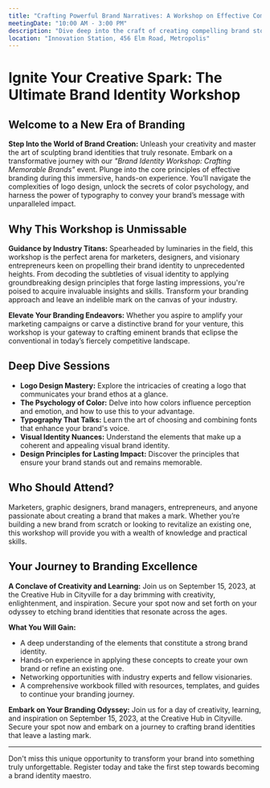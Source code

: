 ```yaml
---
title: "Crafting Powerful Brand Narratives: A Workshop on Effective Communication"
meetingDate: "10:00 AM - 3:00 PM"
description: "Dive deep into the craft of creating compelling brand stories. This interactive workshop will guide you through the nuances of logo creation, the significance of color meanings, and the choice of typography to strengthen your brand's presence."
location: "Innovation Station, 456 Elm Road, Metropolis"
---
```

# Ignite Your Creative Spark: The Ultimate Brand Identity Workshop

## Welcome to a New Era of Branding

**Step Into the World of Brand Creation:** Unleash your creativity and master the art of sculpting brand identities that truly resonate. Embark on a transformative journey with our _"Brand Identity Workshop: Crafting Memorable Brands"_ event. Plunge into the core principles of effective branding during this immersive, hands-on experience. You’ll navigate the complexities of logo design, unlock the secrets of color psychology, and harness the power of typography to convey your brand’s message with unparalleled impact.

## Why This Workshop is Unmissable

**Guidance by Industry Titans:** Spearheaded by luminaries in the field, this workshop is the perfect arena for marketers, designers, and visionary entrepreneurs keen on propelling their brand identity to unprecedented heights. From decoding the subtleties of visual identity to applying groundbreaking design principles that forge lasting impressions, you're poised to acquire invaluable insights and skills. Transform your branding approach and leave an indelible mark on the canvas of your industry.

**Elevate Your Branding Endeavors:** Whether you aspire to amplify your marketing campaigns or carve a distinctive brand for your venture, this workshop is your gateway to crafting eminent brands that eclipse the conventional in today’s fiercely competitive landscape.

## Deep Dive Sessions

- **Logo Design Mastery:** Explore the intricacies of creating a logo that communicates your brand ethos at a glance.
- **The Psychology of Color:** Delve into how colors influence perception and emotion, and how to use this to your advantage.
- **Typography That Talks:** Learn the art of choosing and combining fonts that enhance your brand's voice.
- **Visual Identity Nuances:** Understand the elements that make up a coherent and appealing visual brand identity.
- **Design Principles for Lasting Impact:** Discover the principles that ensure your brand stands out and remains memorable.

## Who Should Attend?

Marketers, graphic designers, brand managers, entrepreneurs, and anyone passionate about creating a brand that makes a mark. Whether you’re building a new brand from scratch or looking to revitalize an existing one, this workshop will provide you with a wealth of knowledge and practical skills.

## Your Journey to Branding Excellence

**A Conclave of Creativity and Learning:** Join us on September 15, 2023, at the Creative Hub in Cityville for a day brimming with creativity, enlightenment, and inspiration. Secure your spot now and set forth on your odyssey to etching brand identities that resonate across the ages.

**What You Will Gain:**

- A deep understanding of the elements that constitute a strong brand identity.
- Hands-on experience in applying these concepts to create your own brand or refine an existing one.
- Networking opportunities with industry experts and fellow visionaries.
- A comprehensive workbook filled with resources, templates, and guides to continue your branding journey.

**Embark on Your Branding Odyssey:** Join us for a day of creativity, learning, and inspiration on September 15, 2023, at the Creative Hub in Cityville. Secure your spot now and embark on a journey to crafting brand identities that leave a lasting mark.

---

Don't miss this unique opportunity to transform your brand into something truly unforgettable. Register today and take the first step towards becoming a brand identity maestro.
